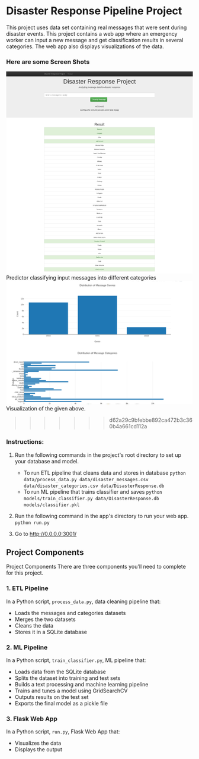 # Disaster Response Pipeline Project

This project uses data set containing real messages that were sent during disaster events. This project contains a web app where an emergency worker can input a new message and get classification results in several categories. The web app also displays visualizations of the data.

### Here are some Screen Shots
![SS](https://github.com/Hnmani/Disaster-response-pipeline/blob/master/data/screencapture-0-0-0-0-3001-go-2020-05-15-21_15_30.png)
Predictor classifying input messages into different categories
![Visual](https://github.com/Hnmani/Disaster-response-pipeline/blob/master/data/Screenshot_20200515_211456.png)
Visualization of the given above.
>>>>>>> d62a29c9bfebbe892ca472b3c360b4a661cd112a

### Instructions:
1. Run the following commands in the project's root directory to set up your database and model.

    - To run ETL pipeline that cleans data and stores in database
        `python data/process_data.py data/disaster_messages.csv data/disaster_categories.csv data/DisasterResponse.db`
    - To run ML pipeline that trains classifier and saves
        `python models/train_classifier.py data/DisasterResponse.db models/classifier.pkl`

2. Run the following command in the app's directory to run your web app.
    `python run.py`

3. Go to http://0.0.0.0:3001/

## Project Components
Project Components
There are three components you'll need to complete for this project.

### 1. ETL Pipeline
In a Python script, `process_data.py`, data cleaning pipeline that:

* Loads the messages and categories datasets
* Merges the two datasets
* Cleans the data
* Stores it in a SQLite database

### 2. ML Pipeline
In a Python script, `train_classifier.py`, ML pipeline that:

* Loads data from the SQLite database
* Splits the dataset into training and test sets
* Builds a text processing and machine learning pipeline
* Trains and tunes a model using GridSearchCV
* Outputs results on the test set
* Exports the final model as a pickle file

### 3. Flask Web App
In a Python script, `run.py`, Flask Web App that:
* Visualizes the data
* Displays the output
